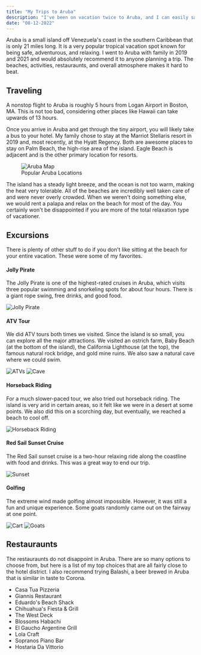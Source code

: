 ```yaml
---
title: "My Trips to Aruba"
description: "I've been on vacation twice to Aruba, and I can easily say it's been my favorite travel destination. This post highlights some of the best things to do."
date: "08-12-2022"
---
```


Aruba is a small island off Venezuela's coast in the southern Caribbean that is only 21 miles long. It is a very popular tropical vacation spot known for being safe, adventurous, and relaxing. I went to Aruba with family in 2019 and 2021 and would absolutely recommend it to anyone planning a trip. The beaches, activities, restauraunts, and overall atmosphere makes it hard to beat.

## Traveling

A nonstop flight to Aruba is roughly 5 hours from Logan Airport in Boston, MA. This is not too bad, considering other places like Hawaii can take upwards of 13 hours.

Once you arrive in Aruba and get through the tiny airport, you will likely take a bus to your hotel. My family chose to stay at the Marriot Stellaris resort in 2019 and, most recently, at the Hyatt Regency. Both are awesome places to stay on Palm Beach, the high-rise area of the island. Eagle Beach is adjacent and is the other primary location for resorts.

<figure>
    <img src="https://www.worldatlas.com/r/w960-q80/upload/db/bf/65/aw-01.jpg" alt="Aruba Map">
    <figcaption>Popular Aruba Locations</figcaption>
</figure>

The island has a steady light breeze, and the ocean is not too warm, making the heat very tolerable. All of the beaches are incredibly well taken care of and were never overly crowded. When we weren't doing something else, we would rent a palapa and relax on the beach for most of the day. You certainly won't be disappointed if you are more of the total relaxation type of vacationer.

## Excursions

There is plenty of other stuff to do if you don't like sitting at the beach for your entire vacation. These were some of my favorites.

#### Jolly Pirate

The Jolly Pirate is one of the highest-rated cruises in Aruba, which visits three popular swimming and snorkeling spots for about four hours. There is a giant rope swing, free drinks, and good food.

![Jolly Pirate](/_tmp/public/img/trips-to-aruba/jolly-pirate.png)

#### ATV Tour

We did ATV tours both times we visited. Since the island is so small, you can explore all the major attractions. We visited an ostrich farm, Baby Beach (at the bottom of the island), the California Lighthouse (at the top), the famous natural rock bridge, and gold mine ruins. We also saw a natural cave where we could swim.

<div class="sm:grid sm:grid-cols-2 gap-[32px]">
    <img class="md:m-0" src="/_tmp/public/img/trips-to-aruba/atvs.jpeg?as=webp" alt="ATVs">
    <img class="md:m-0" src="/_tmp/public/img/trips-to-aruba/cliff.png?as=webp" alt="Cave">
</div>

#### Horseback Riding

For a much slower-paced tour, we also tried out horseback riding. The island is very arid in certain areas, so it felt like we were in a desert at some points. We also did this on a scorching day, but eventually, we reached a beach to cool off.

![Horseback Riding](/_tmp/public/img/trips-to-aruba/horses.jpg?as=webp)

#### Red Sail Sunset Cruise

The Red Sail sunset cruise is a two-hour relaxing ride along the coastline with food and drinks. This was a great way to end our trip.

![Sunset](/_tmp/public/img/trips-to-aruba/sunset.png)

#### Golfing

The extreme wind made golfing almost impossible. However, it was still a fun and unique experience. Some goats randomly came out on the fairway at one point.

<div class="sm:grid sm:grid-cols-2 gap-[32px]">
    <img class="md:m-0" src="/_tmp/public/img/trips-to-aruba/cart.png?as=webp" alt="Cart">
    <img class="md:m-0" src="/_tmp/public/img/trips-to-aruba/goats.png?as=webp" alt="Goats">
</div>

## Restauraunts

The restauraunts do not disappoint in Aruba. There are so many options to choose from, but here is a list of my top choices that are all fairly close to the hotel district. I also recommend trying Balashi, a beer brewed in Aruba that is similar in taste to Corona.

- Casa Tua Pizzeria
- Giannis Restaurant
- Eduardo's Beach Shack
- Chihuahua's Fiesta & Grill
- The West Deck
- Blossoms Habachi
- El Gaucho Argentine Grill
- Lola Craft
- Sopranos Piano Bar
- Hostaria Da Vittorio
